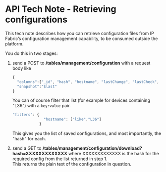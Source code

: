 # API Tech Note - Retrieving configurations

This tech note describes how you can retrieve configuration files from IP Fabric’s configuration management capability, to be consumed outside the platform.

You do this in two stages:

1.  send a POST to **/tables/management/configuration** with a request body like

    ``` js
    {
      "columns":["_id", "hash", "hostname", "lastChange", "lastCheck", "reason", "sn", "status"],
      "snapshot":"$last"
    }
    ```
      
    You can of course filter that list (for example for devices containing "L36") with a `key:value` pair.

    ``` js
    "filters": {
                  "hostname": ["like","L36"]
                }
    ```

    

    This gives you the list of saved configurations, and most importantly, the "hash" for each.

2.  send a GET to **/tables/management/configuration/download?hash=XXXXXXXXXXXXX** where XXXXXXXXXXXXX is the hash for the required config from the list returned in step 1.  
    This returns the plain text of the configuration in question.

